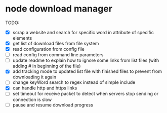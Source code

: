 # node download manager

TODO:

- [x] scrap a website and search for specific word in attribute of specific elements
- [x] get list of download files from file system
- [x] read configuration from config file
- [ ] read config from command line parameters
- [ ] update readme to explain how to ignore some links from list files (with adding # in beginning of the file)
- [x] add tracking mode to updated list file with finished files to prevent from downloading it again
- [ ] change keyWord search to regex instead of simple include
- [x] can handle http and https links
- [ ] set timeout for receive packet to detect when servers stop sending or connection is slow
- [ ] pause and resume download progress
